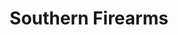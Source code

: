 ---
title: "Southern Firearms"
url: /greensboro/southern-firearms-west-market-street/
shop: weapons
---